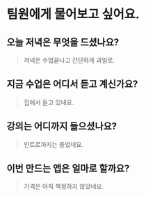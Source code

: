 # 팀원에게 물어보고 싶어요.

## 오늘 저녁은 무엇을 드셨나요?  
> 저녁은 수업끝나고 간단하게 과일로.

## 지금 수업은 어디서 듣고 계신가요?  
> 집에서 듣고 있네요.  

## 강의는 어디까지 들으셨나요?  
> 인트로까지는 들었네요.   

## 이번 만드는 앱은 얼마로 할까요?  
> 가격은 아직 책정하지 않았네요.
